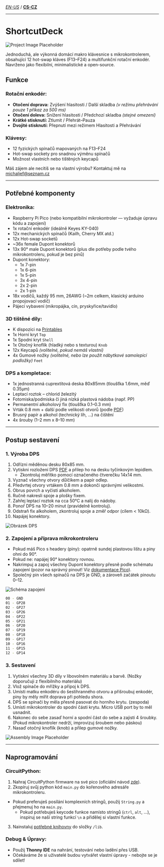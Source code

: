 [*EN-US*](https://github.com/MichalJef/ShortcutDeck/blob/main/README.md) / [**CS-CZ**](https://github.com/MichalJef/ShortcutDeck/blob/main/README_CZ.md)

---

# ShortcutDeck

![Project Image Placeholder](https://github.com/MichalJef/ShortcutDeck/blob/main/docs/ShortcutDeckLogo.png)

Jednoduchá, ale výkonná domácí makro klávesnice s mikrokontrolerem, obsahující 12 hot-swap kláves (F13–F24) a multifunkční rotační enkodér. Navrženo jako flexibilní, minimalistické a open-source.

## Funkce

### Rotační enkodér:
- **Otočení doprava:** Zvýšení hlasitosti / Další skladba *(v režimu přehrávání pouze 1 příkaz za 500 ms)*
- **Otočení doleva:** Snížení hlasitosti / Předchozí skladba *(stejné omezení)*
- **Krátké stisknutí:** Ztlumit / Přehrát–Pauza
- **Dvojité stisknutí:** Přepnutí mezi režimem Hlasitosti a Přehrávání

### Klávesy:
- 12 fyzických spínačů mapovaných na F13–F24
- Hot-swap sockety pro snadnou výměnu spínačů
- Možnost vlastních nebo tištěných keycapů

Máš zájem ale necítíš se na vlastní výrobu? Kontaktuj mě na [michaljef@seznam.cz](mailto:michaljef@seznam.cz)

---

## Potřebné komponenty

### Elektronika:
- Raspberry Pi Pico (nebo kompatibilní mikrokontroler — vyžaduje úpravu kódu a zapojení)
- 1x rotační enkodér (ideálně Keyes KY-040)
- 12x mechanických spínačů (Kailh, Cherry MX atd.)
- 12x Hot-swap socketů
- ~36x female Dupont konektorů
- 13x 90° male Dupont konektorů (plus dle potřeby podle tvého mikrokontroleru, pokud je bez pinů)
- Dupont konektory:
  - 1x 7-pin  
  - 1x 6-pin  
  - 1x 5-pin  
  - 3x 4-pin  
  - 2x 2-pin  
  - 2x 1-pin
- 18x vodičů, každý 95 mm, 26AWG (~2m celkem, klasický arduino propojovací vodič)
- Pájecí vybavení (mikropájka, cín, pryskyřice/tavidlo)

### 3D tištěné díly:
- K dispozici na [Printables](https://www.printables.com/model/1300028-shortcutdeck-printable-parts)
- 1x Horní kryt `Top`
- 1x Spodní kryt `Shell`
- 1x Otočný knoflík (hladký nebo s texturou) `Knob`
- 12x Keycapů *(volitelné, pokud nemáš vlastní)*  
- 4x Gumové nožky *(volitelné, nebo lze použít nábytkové samolepicí podložky)* `Feet`

### DPS a kompletace:
- 1x jednostranná cuprextitová deska 80x85mm (tloušťka 1.6mm, měď 0.35µm)
- Leptací roztok – chlorid železitý
- Fotomiska/podmiska či jiná nízká plastová nádoba (např. PP)
- Permanentní alkoholový fix (tloušťka 0.1–0.3 mm)
- Vrták 0.8 mm + další podle velikosti otvorů (podle [PDF](https://github.com/MichalJef/ShortcutDeck/blob/main/ShortcutDeck%20PCB%20v1.pdf))
- Brusný papír a alkohol (technický líh, ...) na čištění
- 4x šrouby (1–2 mm x 8–10 mm)

---

## Postup sestavení

### 1. Výroba DPS
1. Odřízni měděnou desku 80x85 mm.
2. Vytiskni rozložení DPS [PDF](https://github.com/MichalJef/ShortcutDeck/blob/main/ShortcutDeck%20PCB%20v1.pdf) a přilep ho na desku tyčinkovým lepidlem.
   - Zkontroluj měřítko pomocí označeného čtverečku 14x14 mm.
3. Vyznač všechny otvory důlčíkem a papír odlep.
4. Předvrtej otvory vrtákem 0.8 mm a dokonči správnými velikostmi.
5. Obrus povrch a vyčisti alkoholem.
6. Ručně nakresli spoje a plošky fixem.
7. Zahřej leptací roztok na cca 50°C  a nalij do nádoby.
8. Ponoř DPS na 10–20 minut (pravidelně kontroluj).
9. Odstraň fix alkoholem, zkontroluj spoje a změř odpor (cílem < 10kΩ).
10. Napájej konektory.

![Obrázek DPS](https://github.com/MichalJef/ShortcutDeck/blob/main/docs/PCB%20preview.jpg)

### 2. Zapojení a příprava mikrokontroleru

- Pokud máš Pico s headery (piny): opatrně sundej plastovou lištu a piny ohni do 90°.
- Pokud ne: napájej 90° konektory rovnou.
- Nakrimpuj a zapoj všechny Dupont konektory přesně podle schématu zapojení (pozor na správný pinout! Viz [dokumentace Pico](https://www.raspberrypi.com/documentation/microcontrollers/pico-series.html#pinout-and-design-files-4)).
- Společný pin všech spínačů na DPS je GND, a zároveň začátek pinoutu 0–12.

![Schéma zapojení](https://github.com/MichalJef/ShortcutDeck/blob/main/docs/ShortcutDeck1.png)

```bash
00 - GND 
01 - GP28
02 - GP27
03 - GP26
04 - GP22
05 - GP21
06 - GP20
07 - GP19
08 - GP18
09 - GP17
10 - GP16
11 - GP15
12 - GP14
```

### 3. Sestavení

1. Vytiskni všechny 3D díly v libovolném materiálu a barvě. (Nožky doporučuji z flexibilního materiálu)
2. Vlož spínače do mřížky a připoj k DPS.
3. Umísti matku enkodéru do šestihranného otvoru a přišroubuj enkodér, piny by měly mířit doprava při pohledu shora.
4. DPS se spínači by měla přesně pasovat do horního krytu. (zespoda)
5. Umísti mikrokontroler do spodní části krytu. Micro USB port by to měl usnadnit.
6. Nakonec do sebe zasaď horní a spodní část do sebe a zajisti 4 šroubky. (Pokud mikrokontroler nedrží, improvizuj šroubem nebo páskou)
7. Nasaď otočný knoflík (knob) a přilep gumové nožky.

![Assembly Image Placeholder](https://github.com/MichalJef/ShortcutDeck/blob/main/docs/preview.png)

---

## Naprogramování

### CircuitPython:

1. Nahraj CircuitPython firmware na své pico (oficiální návod [zde](https://circuitpython.org/board/raspberry_pi_pico/)).
2. Zkopíruj svůj python kód `main.py` do kořenového adresáře mikrokontroleru.
  - Pokud preferuješ posílání komplexních stringů, použij `String.py` a přejmenuj ho na `main.py`.
    - Pokud potřebuješ keycode funkce namísto stringů (`ctrl`, `alt`, ...), inspiruj se naší string funkcí `\n` a přidělej si vlastní funkce. 
3. Nainstaluj [potřebné knihovny](https://github.com/MichalJef/ShortcutDeck/tree/main/lib) do složky `/lib`.

### Debug & Úpravy:
- Použij **Thonny IDE** na nahrání, testování nebo ladění přes USB.
- Očekáváme že si uživatelé budou vytvářet vlastní úpravy - nebojte se je sdílet!
